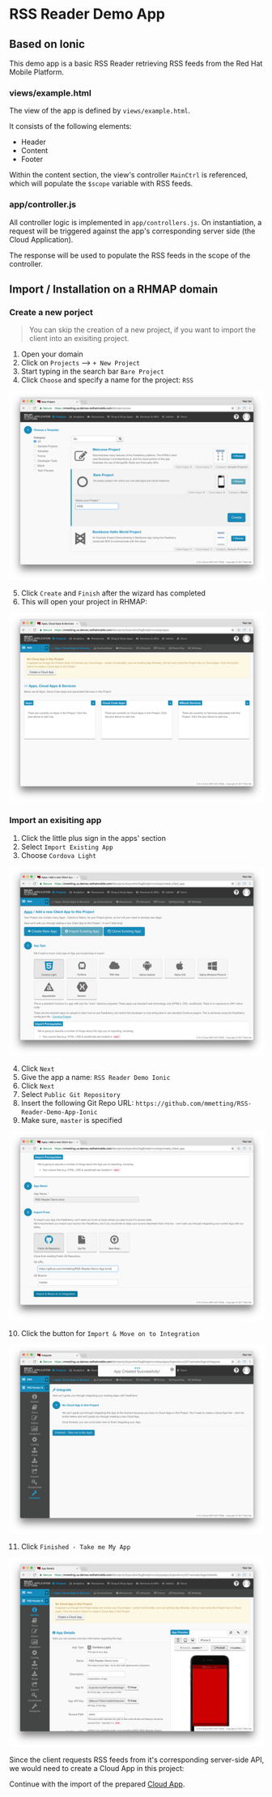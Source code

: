 # RSS Reader Demo App
## Based on Ionic
This demo app is a basic RSS Reader retrieving RSS feeds from the Red Hat Mobile Platform.

### views/example.html
The view of the app is defined by `views/example.html`.

It consists of the following elements:
- Header
- Content
- Footer

Within the content section, the view's controller `MainCtrl` is referenced, which will populate the `$scope` variable with RSS feeds.

### app/controller.js
All controller logic is implemented in `app/controllers.js`. On instantiation, a request will be triggered against the app's corresponding 
server side (the Cloud Application). 

The response will be used to populate the RSS feeds in the scope of the controller. 

## Import / Installation on a RHMAP domain

### Create a new porject

> You can skip the creation of a new project, if you want to import the client into an exisiting project.

1. Open your domain
2. Click on `Projects` --> `+ New Project`
3. Start typing in the search bar `Bare Project`
4. Click `Choose` and specify a name for the project: `RSS`

![alt text](./pictures/create_bare_project.png "Create a Bare Proejct")

5. Click `Create` and `Finish` after the wizard has completed
6. This will open your project in RHMAP:

![alt text](./pictures/bare_project.png "Newly created Bare Proejct")

### Import an exisiting app

1. Click the little plus sign in the apps' section
2. Select `Import Existing App`
3. Choose `Cordova Light`

![alt text](./pictures/cordova_light.png "Corodova Light")

4. Click `Next`
5. Give the app a name: `RSS Reader Demo Ionic`
6. Click `Next`
7. Select `Public Git Repository`
8. Insert the following Git Repo URL: `https://github.com/mmetting/RSS-Reader-Demo-App-Ionic`
9. Make sure, `master` is specified

![alt text](./pictures/ionic_import_from_github.png "Import an exisiting Ionic app from GitHub")

10. Click the button for `Import & Move on to Integration`

![alt text](./pictures/finished.png "Done")

11. Click `Finished - Take me My App`

![alt text](./pictures/create_cloud_app.png "Let's create corresponding Cloud App")

Since the client requests RSS feeds from it's corresponding server-side API, we would need to create a Cloud App in this project:

Continue with the import of the prepared [Cloud App](https://github.com/mmetting/RHMAP-RSS-Reader-Demo-Cloud-App).